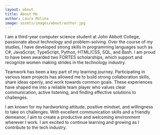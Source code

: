```yaml
---
layout: about
title: About Me
author: Laura Molina
image: assets/images/about/author.jpg
---
```


I am a third-year computer science student at John Abbott College, passionate about technology and problem-solving. Over the course of my studies, I have developed strong skills in programming languages such as C#, JavaScript, TypeScript, Python, HTML/CSS, SQL, and Bash. I am proud to have been awarded two FORTES scholarships, which support and recognize women making strides in the technology industry.

Teamwork has been a key part of my learning journey. Participating in various team projects has allowed me to build strong collaboration skills, share ideas openly, and work towards common goals. These experiences have shaped me into a reliable team player who values clear communication, active listening, and finding effective solutions to challenges.

I am known for my hardworking attitude, positive mindset, and willingness to take on challenges. With excellent communication skills and a friendly demeanor, I aim to create a productive and welcoming environment wherever I work. I am excited to continue learning and growing as I contribute to the tech industry.